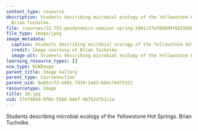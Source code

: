 ```yaml
---
content_type: resource
description: Students describing microbial ecology of the Yellowstone Hot Springs.
  Brian Tucholke.
file: /courses/12-753-geodynamics-seminar-spring-2001/57ef860d9f6b5566bdef96752d7b1c1a_10.jpg
file_type: image/jpeg
image_metadata:
  caption: Students describing microbial ecology of the Yellowstone Hot Springs.
  credit: Image courtesy of Brian Tucholke.
  image-alt: Students describing microbial ecology of the Yellowstone Hot Springs.
learning_resource_types: []
ocw_type: OCWImage
parent_title: Image Gallery
parent_type: CourseSection
parent_uid: 6e86ccf3-e891-7439-2a63-b64c76475321
resourcetype: Image
title: 10.jpg
uid: 57ef860d-9f6b-5566-bdef-96752d7b1c1a
---
```

Students describing microbial ecology of the Yellowstone Hot Springs. Brian Tucholke.


